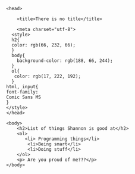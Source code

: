<!DOCTYPE HTML>

<html>

    <head>

        <title>There is no title</title>

        <meta charset="utf-8">
      <style>
      h2{
      color: rgb(66, 232, 66);
      }
      body{
      	background-color: rgb(188, 66, 244);
      }
      ol{
       color: rgb(17, 222, 192);
      }
    html, input{
    font-family:
    Comic Sans MS
    }
    </style>
    </head>

    <body>
        <h2>List of things Shannon is good at</h2>
        <ol>
           <li> Programming things</li>
            <li>Being smart</li>
            <li>Doing stuff</li>
        </ol>
        <p> Are you proud of me???</p>
    </body>

</html>
